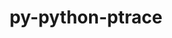 ---
title: "py-python-ptrace"
layout: cache
categories: [package, develop]
meta: {"versions": ["0.9.8"], "compilers": ["gcc@=11.4.0"], "oss": ["ubuntu22.04"], "platforms": ["linux"], "targets": ["x86_64_v3"], "stacks": ["e4s", "root"], "num_specs": 2, "num_specs_by_stack": {"root": 2, "e4s": 2}}
spec_details: [{"hash": "ikq6x2tcwlukapowuimuzcfw6n6dmix4", "compiler": "gcc@=11.4.0", "versions": ["0.9.8"], "os": "ubuntu22.04", "platform": "linux", "target": "x86_64_v3", "variants": ["build_system=python_pip"], "stacks": ["root", "e4s"], "size": "-", "tarball": "https://binaries.spack.io/develop/build_cache/linux-ubuntu22.04-x86_64_v3/gcc-11.4.0/py-python-ptrace-0.9.8/linux-ubuntu22.04-x86_64_v3-gcc-11.4.0-py-python-ptrace-0.9.8-ikq6x2tcwlukapowuimuzcfw6n6dmix4.spack"}, {"hash": "vqhpuodog3u3qvqla7jtfywv2lmy6ip4", "compiler": "gcc@=11.4.0", "versions": ["0.9.8"], "os": "ubuntu22.04", "platform": "linux", "target": "x86_64_v3", "variants": ["build_system=python_pip"], "stacks": ["root", "e4s"], "size": "-", "tarball": "https://binaries.spack.io/develop/build_cache/linux-ubuntu22.04-x86_64_v3/gcc-11.4.0/py-python-ptrace-0.9.8/linux-ubuntu22.04-x86_64_v3-gcc-11.4.0-py-python-ptrace-0.9.8-vqhpuodog3u3qvqla7jtfywv2lmy6ip4.spack"}]
---